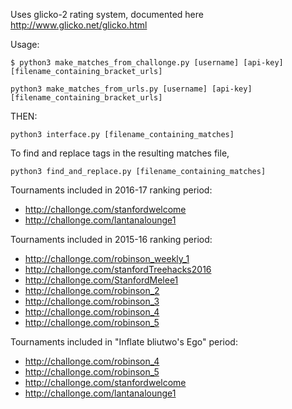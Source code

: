 Uses glicko-2 rating system, documented here http://www.glicko.net/glicko.html

Usage:

<div class="language-terminal highlighter-rouge"><div class="highlight"><pre class="highlight"><code><span class="gp">$</span> python3 make_matches_from_challonge.py [username] [api-key] [filename_containing_bracket_urls]
</code></pre></div></div>

```
python3 make_matches_from_urls.py [username] [api-key] [filename_containing_bracket_urls]
```
THEN:

```
python3 interface.py [filename_containing_matches]
```

To find and replace tags in the resulting matches file,
```
python3 find_and_replace.py [filename_containing_matches]
```

Tournaments included in 2016-17 ranking period:
- http://challonge.com/stanfordwelcome
- http://challonge.com/lantanalounge1


Tournaments included in 2015-16 ranking period:
- http://challonge.com/robinson_weekly_1
- http://challonge.com/stanfordTreehacks2016
- http://challonge.com/StanfordMelee1
- http://challonge.com/robinson_2
- http://challonge.com/robinson_3
- http://challonge.com/robinson_4
- http://challonge.com/robinson_5

Tournaments included in "Inflate bliutwo's Ego" period:
- http://challonge.com/robinson_4
- http://challonge.com/robinson_5
- http://challonge.com/stanfordwelcome
- http://challonge.com/lantanalounge1
